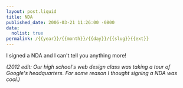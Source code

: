 ```yaml
--- 
layout: post.liquid
title: NDA
published_date: 2006-03-21 11:26:00 -0800
data:
  nolist: true
permalink: /{{year}}/{{month}}/{{day}}/{{slug}}{{ext}}
---
```

I signed a NDA and I can't tell you anything more!

<i>(2012 edit: Our high school's web design class was taking a tour of Google's
headquarters.  For some reason I thought signing a NDA was cool.)</i>
